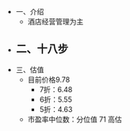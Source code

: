 - 一、介绍
	- 酒店经营管理为主
- 二、十八步
	-
- 三、估值
	- 目前价格9.78
		- 7折：6.48
		- 6折：5.55
		- 5折：4.63
	- 市盈率中位数：分位值 71 高估